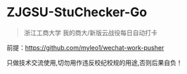 # ZJGSU-StuChecker-Go

> 浙江工商大学 我的商大/新版云战役每日自动打卡


前提：https://github.com/myleo1/wechat-work-pusher

只做技术交流使用,切勿用作违反校纪校规的用途,否则后果自负！